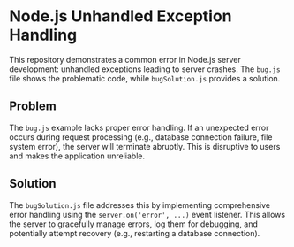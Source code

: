 # Node.js Unhandled Exception Handling

This repository demonstrates a common error in Node.js server development: unhandled exceptions leading to server crashes.  The `bug.js` file shows the problematic code, while `bugSolution.js` provides a solution.

## Problem

The `bug.js` example lacks proper error handling.  If an unexpected error occurs during request processing (e.g., database connection failure, file system error), the server will terminate abruptly.  This is disruptive to users and makes the application unreliable.

## Solution

The `bugSolution.js` file addresses this by implementing comprehensive error handling using the `server.on('error', ...)` event listener.  This allows the server to gracefully manage errors, log them for debugging, and potentially attempt recovery (e.g., restarting a database connection).